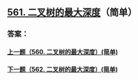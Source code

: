 ## [561. 二叉树的最大深度](https://leetcode-cn.com/problems/merge-two-sorted-lists/)（简单）





### 答案：



#### [上一题（560. 二叉树的最大深度）(简单)](https://github.com/sdwwld/leetCode/blob/master/src/main/java/com/wld/java/leetcode/leetCode0560.md)

#### [下一题（562. 二叉树的最大深度）(简单)](https://github.com/sdwwld/leetCode/blob/master/src/main/java/com/wld/java/leetcode/leetCode0562.md)